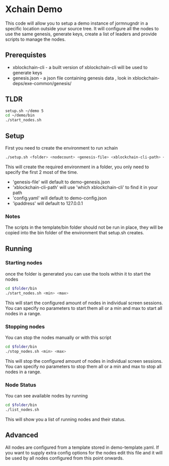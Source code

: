 # Xchain Demo

This code will allow you to setup a demo instance of jormnugndr
in a specific location outside your source tree. It will configure
all the nodes to use the same genesis, generate keys, create a list
of leaders and provide scripts to manage the nodes.

## Prerequistes

* xblockchain-cli - a built version of xblockchain-cli will be used to generate keys
* genesis.json - a json file containing genesis data , look in xblockchain-deps/exe-common/genesis/

## TLDR

```bash
setup.sh ~/demo 5
cd ~/demo/bin
./start_nodes.sh
```

## Setup

First you need to create the environment to run xchain

```bash
./setup.sh <folder> <nodecount> <genesis-file> <xblockchain-cli-path> <config.yaml> <ipaddress>
```

This will create the required environment in a folder, you only need to specify
the first 2 most of the time. 

* 'genesis-file' will default to demo-genesis.json
* 'xblockchain-cli-path' will use 'which xblockchain-cli' to find it in your path
* 'config.yaml'  will default to demo-config.json
* 'ipaddress' will default to 127.0.0.1

### Notes

The scripts in the template/bin folder should not be run in place, they will be copied
into the bin folder of the environment that setup.sh creates. 

## Running 

### Starting nodes

once the folder is generated you can use the tools within it to start the nodes

```bash
cd $folder/bin
./start_nodes.sh <min> <max>
```

This will start the configured amount of nodes in individual screen sessions.
You can specify no parameters to start them all or a min and max to start all nodes in a range. 

### Stopping nodes

You can stop the nodes manually or with this script

```bash
cd $folder/bin
./stop_nodes.sh <min> <max>
```

This will stop the configured amount of nodes in individual screen sessions.
You can specify no parameters to stop them all or a min and max to stop all nodes in a range.


### Node Status

You can see available nodes by running

```bash
cd $folder/bin
./list_nodes.sh
```

This will show you a list of running nodes and their status.

## Advanced

All nodes are configured from a template stored in demo-template.yaml.
If you want to supply extra config options for the nodes edit this file
and it will be used by all nodes configured from this point onwards.
